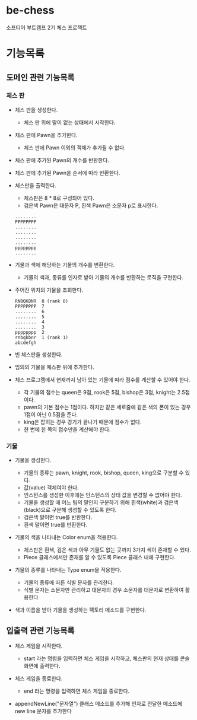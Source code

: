 # be-chess

소프티어 부트캠프 2기 체스 프로젝트

# 기능목록

## 도메인 관련 기능목록

### 체스 판

- 체스 판을 생성한다.
    - 체스 판 위에 말이 없는 상태에서 시작한다.


- 체스 판에 Pawn을 추가한다.
    - 체스 판에 Pawn 이외의 객체가 추가될 수 없다.


- 체스 판에 추가된 Pawn의 개수를 반환한다.


- 체스 판에 추가된 Pawn을 순서에 따라 반환한다.


- 체스판을 출력한다.
    - 체스판은 8 * 8로 구성되어 있다.
    - 검은색 Pawn은 대문자 P, 흰색 Pawn은 소문자 p로 표시한다.
  ```
  ........
  PPPPPPPP
  ........
  ........
  ........
  ........
  pppppppp
  ........
  ```


- 기물과 색에 해당하는 기물의 개수를 반환한다.
    - 기물의 색과, 종류를 인자로 받아 기물의 개수를 반환하는 로직을 구현한다.


- 주어진 위치의 기물을 조회한다.
  ```
  RNBQKBNR  8 (rank 8)
  PPPPPPPP  7
  ........  6
  ........  5
  ........  4
  ........  3
  pppppppp  2
  rnbqkbnr  1 (rank 1)
  abcdefgh
  ```


- 빈 체스판을 생성한다.


- 임의의 기물을 체스판 위에 추가한다.


- 체스 프로그램에서 현재까지 남아 있는 기물에 따라 점수를 계산할 수 있어야 한다.
    - 각 기물의 점수는 queen은 9점, rook은 5점, bishop은 3점, knight는 2.5점이다.
    - pawn의 기본 점수는 1점이다. 하지만 같은 세로줄에 같은 색의 폰이 있는 경우 1점이 아닌 0.5점을 준다.
    - king은 잡히는 경우 경기가 끝나기 때문에 점수가 없다.
    - 한 번에 한 쪽의 점수만을 계산해야 한다.

### 기물

- 기물을 생성한다.
    - 기물의 종류는 pawn, knight, rook, bishop, queen, king으로 구분할 수 있다.
    - 값(value) 객체여야 한다.
    - 인스턴스를 생성한 이후에는 인스턴스의 상태 값을 변경할 수 없어야 한다.
    - 기물을 생성할 때 어느 팀의 말인지 구분하기 위해 흰색(white)과 검은색(black)으로 구분해 생성할 수 있도록 한다.
    - 검은색 말이면 true를 반환한다.
    - 흰색 말이면 true를 반환한다.


- 기물의 색을 나타내는 Color enum을 적용한다.
    - 체스판은 흰색, 검은 색과 아무 기물도 없는 곳까지 3가지 색이 존재할 수 있다.
    - Piece 클래스에서만 존재를 알 수 있도록 Piece 클래스 내에 구현한다.


- 기물의 종류를 나타내는 Type enum을 적용한다.
    - 기물의 종류에 따른 식별 문자를 관리한다.
    - 식별 문자는 소문자만 관리하고 대문자의 경우 소문자를 대문자로 변환하여 활용한다


- 색과 이름을 받아 기물을 생성하는 팩토리 메소드를 구현한다.

## 입출력 관련 기능목록

- 체스 게임을 시작한다.
    - start 라는 명령을 입력하면 체스 게임을 시작하고, 체스판의 현재 상태를 콘솔 화면에 출력한다.


- 체스 게임을 종료한다.
    - end 라는 명령을 입력하면 체스 게임을 종료한다.


- appendNewLine("문자열") 클래스 메소드를 추가해 인자로 전달한 메소드에 new line 문자를 추가한다
